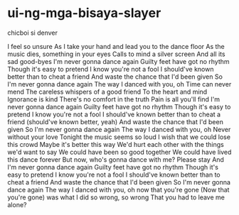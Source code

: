 # ui-ng-mga-bisaya-slayer
chicboi si denver


I feel so unsure
As I take your hand and lead you to the dance floor
As the music dies, something in your eyes
Calls to mind a silver screen
And all its sad good-byes
I'm never gonna dance again
Guilty feet have got no rhythm
Though it's easy to pretend
I know you're not a fool
I should've known better than to cheat a friend
And waste the chance that I'd been given
So I'm never gonna dance again
The way I danced with you, oh
Time can never mend
The careless whispers of a good friend
To the heart and mind
Ignorance is kind
There's no comfort in the truth
Pain is all you'll find
I'm never gonna dance again
Guilty feet have got no rhythm
Though it's easy to pretend
I know you're not a fool
I should've known better than to cheat a friend (should've known better, yeah)
And waste the chance that I'd been given
So I'm never gonna dance again
The way I danced with you, oh
Never without your love
Tonight the music seems so loud
I wish that we could lose this crowd
Maybe it's better this way
We'd hurt each other with the things we'd want to say
We could have been so good together
We could have lived this dance forever
But now, who's gonna dance with me?
Please stay
And I'm never gonna dance again
Guilty feet have got no rhythm
Though it's easy to pretend
I know you're not a fool
I should've known better than to cheat a friend
And waste the chance that I'd been given
So I'm never gonna dance again
The way I danced with you, oh
now that you're gone
(Now that you're gone) was what I did so wrong, so wrong
That you had to leave me alone?
